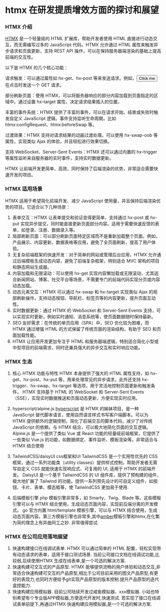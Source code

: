 # htmx 在研发提质增效方面的探讨和展望
### HTMX 介绍
[HTMX](https://htmx.org/) 是一个轻量级的 HTML 扩展库，帮助开发者使用 HTML 直接进行动态交互，而无需编写过多的 JavaScript 代码。HTMX 允许通过 HTML 属性来触发异步请求和页面更新，支持 REST API 操作，可以在保持服务器端渲染的基础上提高前端的交互性。

以下是 HTMX 的几个核心功能：

请求触发：可以通过属性如 hx-get、hx-post 等来发送请求。例如，<button hx-get="/example">Click me</button> 在点击时发送一个 GET 请求。

部分刷新页面：使用 HTMX，可以将服务器响应的部分内容加载到页面指定的区域中。通过设置 hx-target 属性，决定请求结果插入的位置。

丰富的事件系统：HTMX 提供了丰富的事件，可以在请求开始、结束或失败时触发自定义 JavaScript 逻辑。事件支持监听生命周期，比如 htmx:configRequest、htmx:beforeSwap 等。

过渡效果：HTMX 支持对请求结果的动画过渡处理。可以使用 hx-swap-oob 等属性，实现类似 Ajax 的体验，并且轻松进行效果切换。

支持 WebSocket、Server-Sent Events：HTMX 还可以通过内置的 hx-trigger 等属性监听来自服务器的实时事件，支持实时数据更新。

HTMX 让前端开发更简单、高效，同时保持了后端渲染的优势，非常适合需要快速开发的项目。

### HTMX 适用场景
HTMX 适用于希望简化前端开发、减少 JavaScript 使用量，并且保持后端渲染优势的项目。它适合以下几种场景：
1. 表单交互：HTMX 让表单提交和验证变得更简单，支持通过 hx-post 或 hx-put 实现异步提交，同时能直接更新页面部分内容。适用于需要快速反馈的表单，如登录、注册、数据录入等。
2. 局部刷新页面：可以部分刷新页面特定区域而不是重新加载整个页面。例如，产品展示、内容更新、数据表格等应用，避免了全页面刷新，提高了用户体验。
3. 无复杂前端框架的快速开发：对于简单的网站或管理后台应用，HTMX 允许通过后端模板生成动态内容，避免了前端复杂框架，特别适合 MVC 架构的项目和静态网站生成器。
4. 内容加载和无限滚动：可以使用 hx-get 实现内容懒加载或无限滚动，尤其适合新闻网站、博客、社交平台等场景，不需要专门的前端代码实现分页或内容动态加载。
5. 动态元素交互：HTMX 可以通过 hx-swap 和 hx-target 实现类似 Ajax 的局部刷新操作，支持动态按钮、导航栏、标签页等的内容更新，提升页面互动性。
6. 实时数据更新：通过 HTMX 的 WebSocket 和 Server-Sent Events 支持，可以实现实时更新，例如实时通知、消息系统等，使页面数据随时保持最新。
7. SEO 友好需求：在传统的单页应用（SPA）中，SEO 优化较为困难，而 HTMX 通过增强 HTML 的方式保留了传统页面的渲染结构，有助于 SEO 和页面加载性能。
8. HTMX 让应用开发更加专注于 HTML 和服务器端逻辑，特别适合简化小型或中型项目的前端需求，同时还兼具强大的异步交互和实时响应功能。

### HTMX 生态
1. 核心 HTMX 功能与特性
HTMX 本身提供了强大的 HTML 属性支持，如 hx-get、hx-post、hx-put 等，用来处理常见的异步请求，此外还支持 hx-trigger、hx-swap、hx-target 等选项，用于灵活地控制页面更新和触发条件。
HTMX 支持基于 HTML 的 WebSocket 和 Server-Sent Events（SSE），实现实时数据推送和页面动态更新，方便实现实时应用。

2. hyperscript/alpine.js
[hyperscript](https://hyperscript.org/) 是 HTMX 的姊妹项目，是一种 JavaScript 替代脚本语言，使用自然语言样式书写客户端脚本。可以为 HTMX 提供额外的逻辑控制，简化了前端交互的脚本代码，减少了对传统 JavaScript 的依赖。与 HTMX 结合，可以极大地简化页面的交互逻辑。
Alpine.js 是一个提供了类似 Vue 或 React 功能的轻量级前端框架，它提供了一些类似 Vue.js 的功能，如数据绑定、事件监听、模板渲染等。非常适合与HTMX 结合使用

3. TailwindCSS/daisyUI css框架和UI
TailwindCSS 是一个实用性优先的 CSS 框架，通过一系列功能类（utility classes）提供样式控制，帮助开发者无需写自定义 CSS 就能快速实现响应式、可复用的 UI, 适用于 HTMX 的前端开发。
DaisyUI 是一个基于 TailwindCSS 的 UI 组件库，提供了预构建的组件，极大地扩展了 Tailwind 的功能。提供一系列预先设计的可自定义组件，如按钮、卡片、表单、模态框等，使 TailwindCSS 更加易于使用.

4. 后端模板引擎
php 模板引擎非常多，如 Smarty、Twig、Blade 等。这些模板引擎可以与 HTMX 结合使用，生成动态页面内容，实现前后端分离的开发模式。
go 官方内置 html/template 模板引擎，可以与 HTMX 结合使用，生成动态页面内容。第三方模板引擎也非常多,其中[amber](https://github.com/eknkc/amber)模板引擎和htmx,在化繁为简的理念上有异曲同工之妙. 非常值得尝试.

### HTMX 在公司应用落地展望
1. 快速构建接口在线调试表单. HTMX 可以通过简单的 HTML 配置，轻松实现带有动态请求的表单，适用于接口测试场景. 当前公司接口文档在线调试功能,比较弱,后续使用HTMX 生成在线表单,是一个可选的解决方案.
2. 快速构建可交互式的产品原型. HTMX 能够提供流畅的用户体验和动态交互,非常适合快速构建可交互的产品原型,相比于公司目前采用的图文产品原型,有更好的表现力,也同时方便给予git实现产品原型的版本控制.提升产品原型的迭代盒控能力.
3. 快速构建应用模拟器. 目前公司陆续开发过咸鱼模拟器、xxx模拟器. 小站也特别希望有个专业版APP模拟器,方便迭代开发时,快速测试. 若实现了接口在线调试表单前提下,再通过HTMX 快速构建应用模拟器,是一个可选的解决方案.
